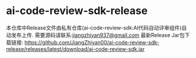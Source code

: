 # ai-code-review-sdk-release
本仓库中Release文件由私有仓库(ai-code-review-sdk:AI代码自动评审组件)自动发布上传.
需要源码请联系:jiangzhiyan937@gmail.com
最新Release Jar包下载链接: https://github.com/JiangZhiyan00/ai-code-review-sdk-release/releases/latest/download/ai-code-review-sdk.jar
